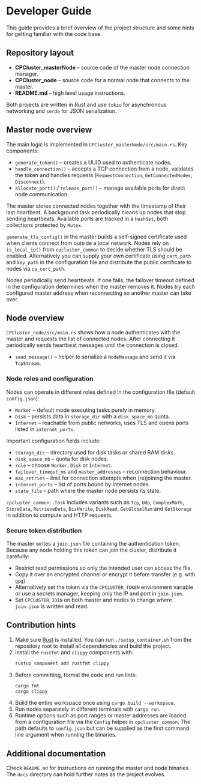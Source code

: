 # Developer Guide

This guide provides a brief overview of the project structure and some hints for getting familiar with the code base.

## Repository layout

- **CPCluster_masterNode** – source code of the master node connection manager.
- **CPCluster_node** – source code for a normal node that connects to the master.
- **README.md** – high level usage instructions.

Both projects are written in Rust and use `tokio` for asynchronous networking and `serde` for JSON serialization.

## Master node overview

The main logic is implemented in `CPCluster_masterNode/src/main.rs`.
Key components:

- `generate_token()` – creates a UUID used to authenticate nodes.
- `handle_connection()` – accepts a TCP connection from a node, validates the token and handles requests (`RequestConnection`, `GetConnectedNodes`, `Disconnect`).
- `allocate_port()` / `release_port()` – manage available ports for direct node communication.

The master stores connected nodes together with the timestamp of their last heartbeat. A background task periodically cleans up nodes that stop sending heartbeats. Available ports are tracked in a `HashSet`, both collections protected by `Mutex`.

`generate_tls_config()` in the master builds a self-signed certificate used when clients connect from outside a local network. Nodes rely on `is_local_ip()` from `cpcluster_common` to decide whether TLS should be enabled. Alternatively you can supply your own certificate using `cert_path` and `key_path` in the configuration file and distribute the public certificate to nodes via `ca_cert_path`.

Nodes periodically send heartbeats. If one fails, the failover timeout defined in the configuration determines when the master removes it. Nodes try each configured master address when reconnecting so another master can take over.

## Node overview

`CPCluster_node/src/main.rs` shows how a node authenticates with the master and requests the list of connected nodes. After connecting it periodically sends heartbeat messages until the connection is closed.

- `send_message()` – helper to serialize a `NodeMessage` and send it via `TcpStream`.

### Node roles and configuration

Nodes can operate in different roles defined in the configuration file (default `config.json`):

- `Worker` – default mode executing tasks purely in memory.
- `Disk` – persists data in `storage_dir` with a `disk_space_mb` quota.
- `Internet` – reachable from public networks, uses TLS and opens ports listed in `internet_ports`.

Important configuration fields include:

- `storage_dir` – directory used for disk tasks or shared RAM disks.
- `disk_space_mb` – quota for disk nodes.
- `role` – choose `Worker`, `Disk` or `Internet`.
- `failover_timeout_ms` and `master_addresses` – reconnection behaviour.
- `max_retries` – limit for connection attempts when (re)joining the master.
- `internet_ports` – list of ports bound by Internet nodes.
- `state_file` – path where the master node persists its state.

`cpcluster_common::Task` includes variants such as `Tcp`, `Udp`, `ComplexMath`, `StoreData`, `RetrieveData`, `DiskWrite`, `DiskRead`, `GetGlobalRam` and `GetStorage` in addition to compute and HTTP requests.

### Secure token distribution

The master writes a `join.json` file containing the authentication token. Because any node holding this token can join the cluster, distribute it carefully:

- Restrict read permissions so only the intended user can access the file.
- Copy it over an encrypted channel or encrypt it before transfer (e.g. with `gpg`).
- Alternatively set the token via the `CPCLUSTER_TOKEN` environment variable or use a secrets manager, keeping only the IP and port in `join.json`.
- Set `CPCLUSTER_JOIN` on both master and nodes to change where `join.json` is written and read.
## Contribution hints


1. Make sure [Rust](https://www.rust-lang.org/) is installed. You can run `./setup_container.sh` from the repository root to install all dependencies and build the project.
2. Install the `rustfmt` and `clippy` components with:
   ```bash
   rustup component add rustfmt clippy
   ```
3. Before committing, format the code and run lints:
   ```bash
   cargo fmt
   cargo clippy
   ```
4. Build the entire workspace once using `cargo build --workspace`.
5. Run nodes separately in different terminals with `cargo run`.
6. Runtime options such as port ranges or master addresses are loaded from a configuration file via the `Config` helper in `cpcluster_common`. The path defaults to `config.json` but can be supplied as the first command line argument when running the binaries.

## Additional documentation

Check `README.md` for instructions on running the master and node binaries. The `docs` directory can hold further notes as the project evolves.
